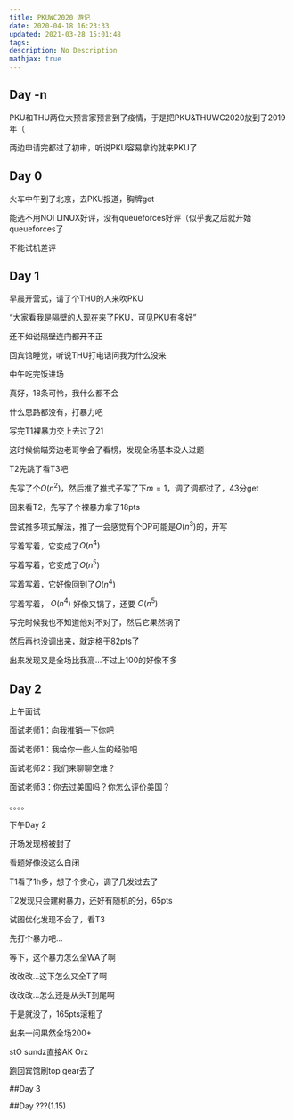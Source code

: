 ```yaml
---
title: PKUWC2020 游记
date: 2020-04-18 16:23:33
updated: 2021-03-28 15:01:48
tags:
description: No Description
mathjax: true
---
```


## Day -n

PKU和THU两位大预言家预言到了疫情，于是把PKU&THUWC2020放到了2019年（

两边申请完都过了初审，听说PKU容易拿约就来PKU了

## Day 0

火车中午到了北京，去PKU报道，胸牌get

能选不用NOI LINUX好评，没有queueforces好评（似乎我之后就开始queueforces了

不能试机差评

## Day 1

早晨开营式，请了个THU的人来吹PKU

“大家看我是隔壁的人现在来了PKU，可见PKU有多好”

~~还不如说隔壁连门都开不正~~

回宾馆睡觉，听说THU打电话问我为什么没来

中午吃完饭进场

真好，18条可怜，我什么都不会

什么思路都没有，打暴力吧

写完T1裸暴力交上去过了21

这时候偷瞄旁边老哥学会了看榜，发现全场基本没人过题

T2先跳了看T3吧

先写了个$O(n^2)$，然后推了推式子写了下$m=1$，调了调都过了，43分get

回来看T2，先写了个裸暴力拿了18pts

尝试推多项式解法，推了一会感觉有个DP可能是$O(n^3)$的，开写

写着写着，它变成了$O(n^4)$

写着写着，它变成了$O(n^5)$

写着写着，它好像回到了$O(n^4)$

写着写着， $O(n^4)$ 好像又锅了，还要 $O(n^5)$

写完时候我也不知道他对不对了，然后它果然锅了

然后再也没调出来，就定格于82pts了

出来发现又是全场比我高...不过上100的好像不多

## Day 2

上午面试

面试老师1：向我推销一下你吧

面试老师1：我给你一些人生的经验吧

面试老师2：我们来聊聊空难？

面试老师3：你去过美国吗？你怎么评价美国？

。。。。

下午Day 2

开场发现榜被封了

看题好像没这么自闭

T1看了1h多，想了个贪心，调了几发过去了

T2发现只会建树暴力，还好有随机的分，65pts

试图优化发现不会了，看T3

先打个暴力吧...

等下，这个暴力怎么全WA了啊

改改改...这下怎么又全T了啊

改改改...怎么还是从头T到尾啊

于是就没了，165pts滚粗了

出来一问果然全场200+

stO sundz直接AK Orz

跑回宾馆刷top gear去了

##Day 3

##Day ???(1.15)